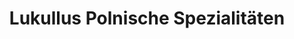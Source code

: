 ---
title: "Lukullus Polnische Spezialitäten"
url: /stuttgart/lukullus-polnische-spezialitaeten/
shop: Supermarkt
---